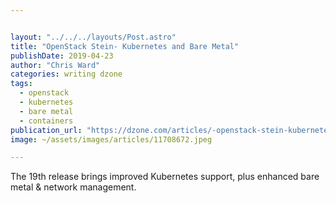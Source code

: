 ```yaml
---


layout: "../../../layouts/Post.astro"
title: "OpenStack Stein- Kubernetes and Bare Metal"
publishDate: 2019-04-23
author: "Chris Ward"
categories: writing dzone
tags: 
  - openstack
  - kubernetes
  - bare metal
  - containers
publication_url: "https://dzone.com/articles/-openstack-stein-kubernetes-and-bare-metal"
image: ~/assets/images/articles/11708672.jpeg

---
```

The 19th release brings improved Kubernetes support, plus enhanced bare metal & network management.

